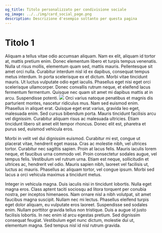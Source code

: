 ```yaml
---
og_title: Titolo personalizzato per condivisione sociale
og_image: ../../img/card_social_page.png
description: Descrizione d'esempio soltanto per questa pagina
---
```


# Titolo 1

Aliquam a tellus vitae odio accumsan aliquam. Nam ex elit, aliquam id tortor at, mattis pretium enim. Donec elementum libero et turpis tempus venenatis. Nulla ut risus mollis, elementum quam sed, mattis mauris. Pellentesque sit amet orci nulla. Curabitur interdum nisl id ex dapibus, consequat tempus metus interdum. In porta scelerisque ex et dictum. Morbi vitae tincidunt mauris. Ut luctus vulputate odio eget iaculis. Phasellus eget nisi eget orci scelerisque ullamcorper. Donec convallis rutrum neque, et eleifend lacus fermentum fermentum. Quisque nec quam sit amet mi dapibus mattis at in arcu. Suspendisse potenti.
![](../img/card_social_page.png)
Orci varius natoque penatibus et magnis dis parturient montes, nascetur ridiculus mus. Nam sed euismod enim. Phasellus in aliquet erat. Quisque eget erat varius, gravida leo eget, malesuada enim. Sed cursus bibendum porta. Mauris tincidunt facilisis arcu vel dignissim. Curabitur aliquam risus ac malesuada ultricies. Etiam tincidunt libero sit amet elit tempor rhoncus. Donec elit est, pharetra et purus sed, euismod vehicula eros.

Morbi in velit vel dui dignissim euismod. Curabitur mi est, congue ut placerat vitae, hendrerit eget massa. Cras ac molestie nibh, vel ultrices tortor. Curabitur nec sagittis sapien. Proin at lacus felis. Mauris iaculis lorem neque, et faucibus urna commodo vel. Proin consectetur sodales augue, vel tempus felis. Vestibulum vel rutrum urna. Etiam est neque, sollicitudin et ultrices ac, hendrerit vel odio. Mauris sapien nibh, laoreet vel facilisis ut, luctus ac mauris. Phasellus ac aliquam tortor, vel congue ipsum. Morbi sed lacus a orci vehicula maximus a tincidunt metus.

Integer in vehicula magna. Duis iaculis nisi in tincidunt lobortis. Nulla eget magna eros. Class aptent taciti sociosqu ad litora torquent per conubia nostra, per inceptos himenaeos. Nam ornare nisl a nibh volutpat, sit amet faucibus magna suscipit. Nullam nec mi lectus. Phasellus eleifend turpis eget dolor aliquam, eu vulputate eros laoreet. Suspendisse sed sodales enim. Nullam porttitor gravida tellus non tristique. Duis a augue id justo facilisis lobortis. In nec enim id arcu egestas pretium. Sed dignissim consequat feugiat. Vestibulum eget nunc dictum, molestie dui ut, elementum magna. Sed tempus nisl id nisl rutrum gravida.
